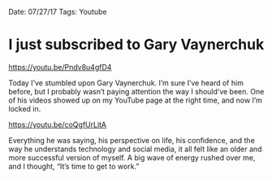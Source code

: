 Date: 07/27/17
Tags: Youtube

# I just subscribed to Gary Vaynerchuk

https://youtu.be/Pndv8u4gfD4

Today I’ve stumbled upon Gary Vaynerchuk. I’m sure I’ve heard of him before, but I probably wasn’t paying attention the way I should’ve been. One of his videos showed up on my YouTube page at the right time, and now I’m locked in.

https://youtu.be/coQgfUrLitA

Everything he was saying, his perspective on life, his confidence, and the way he understands technology and social media, it all felt like an older and more successful version of myself. A big wave of energy rushed over me, and I thought, “It’s time to get to work.”